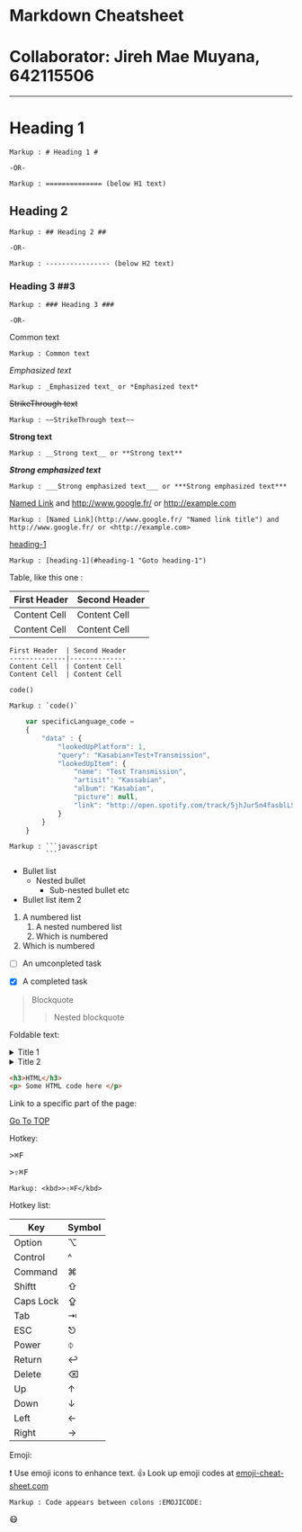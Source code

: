 Markdown Cheatsheet<a name="TOP"></a>
===================
Collaborator: Jireh Mae Muyana, 642115506
===================
- - - -
# Heading 1 #
    
    Markup : # Heading 1 #

    -OR-

    Markup : ============== (below H1 text)

## Heading 2 ##
    
    Markup : ## Heading 2 ##

    -OR-

    Markup : ---------------- (below H2 text)

### Heading 3 ##3
    
    Markup : ### Heading 3 ###

    -OR-

Common text

    Markup : Common text

_Emphasized text_

    Markup : _Emphasized text_ or *Emphasized text*

~~StrikeThrough text~~

    Markup : ~~StrikeThrough text~~

__Strong text__

    Markup : __Strong text__ or **Strong text**
    
___Strong emphasized text___

    Markup : ___Strong emphasized text___ or ***Strong emphasized text***

[Named Link](http://www.google.fr/ "Named link title") and http://www.google.fr/ or <http://example.com>

    Markup : [Named Link](http://www.google.fr/ "Named link title") and http://www.google.fr/ or <http://example.com>

[heading-1](#heading-1 "Goto heading-1")

    Markup : [heading-1](#heading-1 "Goto heading-1")

  Table, like this one : 
  
First Header  | Second Header
--------------|--------------
Content Cell  | Content Cell
Content Cell  | Content Cell

```
First Header  | Second Header
--------------|--------------
Content Cell  | Content Cell
Content Cell  | Content Cell
```


`code()`

    Markup : `code()`

```javascript
    var specificLanguage_code = 
    {
        "data" : {
            "lookedUpPlatform": 1,
            "query": "Kasabian+Test+Transmission",
            "lookedUpItem": {
                "name": "Test Transmission",
                "artisit": "Kassabian",
                "album": "Kasabian",
                "picture": null,
                "link": "http://open.spotify.com/track/5jhJur5n4fasblLSCOcrTp"
            }
        }
    }
```

    Markup : ```javascript
             ```
            
* Bullet list
    * Nested bullet
        * Sub-nested bullet etc
* Bullet list item 2
1. A numbered list
    1. A nested numbered list
    2. Which is numbered
2. Which is numbered

- [ ] An umconpleted task
- [x] A completed task


> Blockquote
>> Nested blockquote

Foldable text:

<details>
    <summary>Title 1</summary>
    <p>Content 1 Content 1 Content 1 Content 1 Content 1</p>
</details>
<details>
    <summary>Title 2</summary>
    <p>Content 2 Content 2 Content 2 Content 2 Content 2</p>
</details>

```html
<h3>HTML</h3>
<p> Some HTML code here </p>
```

Link to a specific part of the page:

[Go To TOP](#TOP)

Hotkey:

<kbd>>⌘F</kbd>

<kbd>>⇧⌘F</kbd>

    Markup: <kbd>>⇧⌘F</kbd>

Hotkey list:

| Key | Symbol |
| --- | --- |
| Option | ⌥ |
| Control | ^ | 
| Command | ⌘ | 
| Shiftt | ⇧ |
| Caps Lock | ⇪ |
| Tab | ⇥ |
| ESC | ⎋ |
| Power | ⏀ |
| Return | ↩︎ |
| Delete | ⌫ |
| Up | ↑ |
| Down | ↓ |
| Left | ← | 
| Right | → |

Emoji:

:exclamation: Use emoji icons to enhance text. :+1: Look up emoji codes at [emoji-cheat-sheet.com](http://emoji-cheat-sheet.com/)

    Markup : Code appears between colons :EMOJICODE:

:mask:
